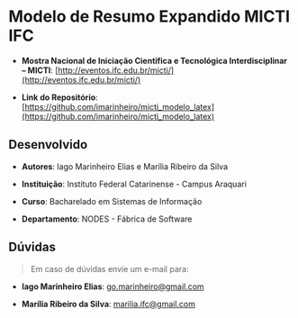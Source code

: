 Modelo de Resumo Expandido MICTI IFC
====================================

- **Mostra Nacional de Iniciação Científica e Tecnológica Interdisciplinar – MICTI**: [http://eventos.ifc.edu.br/micti/](http://eventos.ifc.edu.br/micti/)

- **Link do Repositório**: [https://github.com/imarinheiro/micti_modelo_latex](https://github.com/imarinheiro/micti_modelo_latex)

Desenvolvido
-------------

- **Autores**: Iago Marinheiro Elias e Marília Ribeiro da Silva

- **Instituição**: Instituto Federal Catarinense - Campus Araquari

- **Curso**: Bacharelado em Sistemas de Informação

- **Departamento**: NODES - Fábrica de Software

Dúvidas
-------

> Em caso de dúvidas envie um e-mail para:

- **Iago Marinheiro Elias**: [go.marinheiro@gmail.com](mailto:go.marinheiro@gmail.com)

- **Marília Ribeiro da Silva**: [marilia.ifc@gmail.com](mailto:marilia.ifc@gmail.com)
